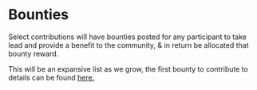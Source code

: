# Bounties

Select contributions will have bounties posted for any participant to take lead and provide a benefit to the community, & in return be allocated that bounty reward. 

This will be an expansive list as we grow, the first bounty to contribute to details can be found [here.](https://github.com/terpnetwork/scavenger-hunt)
